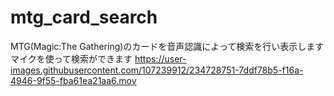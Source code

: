 # mtg_card_search

MTG(Magic:The Gathering)のカードを音声認識によって検索を行い表示します
マイクを使って検索ができます
https://user-images.githubusercontent.com/107239912/234728751-7ddf78b5-f16a-4946-9f55-fba61ea21aa6.mov

